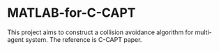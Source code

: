 # MATLAB-for-C-CAPT
This project aims to construct a collision avoidance algorithm for multi-agent system. The reference is C-CAPT paper.
